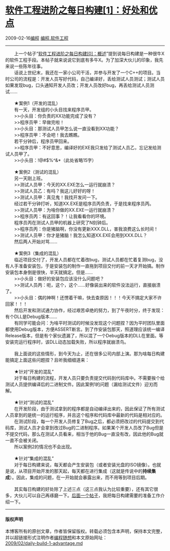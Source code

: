 <!DOCTYPE html>
<html xmlns="http://www.w3.org/1999/xhtml" xml:lang="zh-CN">
<head>
<meta http-equiv="Content-Type" content="text/html; charset=utf-8" />
<meta name="generator" content="Python script by program.think@gmail.com" />
<meta name="provider" content="program-think.blogspot.com" />
<link type="text/css" rel="stylesheet" href="../../css/program-think.css" />
<title>软件工程进阶之每日构建[1]：好处和优点 - 编程随想的博客</title>
</head>
<body>
<div id="main" style="width:100%;">
<h1><a href="../../index.md" title="回到首页">软件工程进阶之每日构建[1]：好处和优点</a></h1>
<div class="post-info"><span class="date-header">2009-02-16</span><a href="../../tags/E7BC96E7A88B.md" class="tag">编程</a> <a href="../../tags/E7BC96E7A88B.E8BDAFE4BBB6E5B7A5E7A88B.md" class="tag">编程.软件工程</a> </div>
<hr>
<div class="post">
　　上一个帖子“<a href="../../2009/02/daily-build-0-overview.md">软件工程进阶之每日构建[0]：概述</a>”提到说每日构建是一种很牛X的软件工程手段。本帖子就来说说它到底有多牛X。为了加深大伙儿的印象，我先来说一些陈年往事。<br />　　话说上世纪末，我还在一家小公司干活，并参与开发了一个C++的项目。当时公司的流程是：开发人员写好代码，自己编译好，丢给测试人员测试；测试人员如果发现bug，口头通知开发人员改；开发人员改好bug，再丢给测试人员测试<!--program-think-->......<br /><br />　　★案例1（开发的混乱）<br />　　有一天，开发组的小头目找来程序员甲。<br />　　>>小头目：你负责的XX功能完成了没有？<br />　　>>程序员甲：早做完啦！<br />　　>>小头目：那测试人员甲怎么说一直没看到XX功能？<br />　　>>程序员甲：不会吧！我去瞧瞧。<br />　　若干分钟后，程序员甲回来。<br />　　>>程序员甲：不好意思，编译好的EXE我只发给了测试人员乙，忘记发给测试人员甲了。<br />　　>>小头目：!@#$%^&amp;*（此处省略15字）<br /><br />　　★案例2（测试的混乱）<br />　　另一天刚上班。<br />　　>>测试人员甲：今天的XX.EXE怎么一运行就崩溃？<br />　　>>测试人员乙：有吗？我这儿好好的呀！<br />　　>>测试人员甲：真见鬼！我找开发问一下。<br />　　经过若干分钟打听，知道XX.EXE是程序员丙负责，于是找来程序员丙。<br />　　>>测试人员甲：为啥你做的XX.EXE一运行就崩溃？<br />　　>>程序员丙：有这回事？！让我看看你的环境。<br />　　程序员丙在测试人员甲的机器上研究了N刻钟后。<br />　　>>程序员丙：你是猪脑啊，你没有更新XXX.DLL，害我浪费这么长时间！<br />　　>>测试人员甲：你才是猪脑！我怎么知道XX.EXE会用到XXX.DLL？<br />　　然后两人开始对骂......<br /><br />　　★案例3（集成的混乱）<br />　　临近项目交付了，开发人员都在忙着改bug，测试人员都在忙着复测bug，没有人手准备安装包，于是安装包的制作一直拖到项目交付的前一天才开始搞。制作安装包本身倒是很快，半天就搞定。但是......<br />　　>>小头目：做好的安装包应该没什么问题吧？<br />　　>>测试人员丙：呃，这个，这个......好像装出来的软件没法运行，直接崩溃了。<br />　　>>小头目：偶的神啊！还愣着干嘛，快去查原因！！！今天不搞定大家不许回家！！！<br />　　然后开发和测试通力协作，经过艰苦卓绝的努力，到了午夜时分，终于发现：有个DLL是Debug版本......<br />　　有同学可能会问：为啥平时测试的时候没发现这个问题捏？因为平时团队里面都使用Debug版本，方便ASSERT断言。到了作安装包那天，照道理应该统一编译Release版本，但是有个家伙遗漏了，所以混了一个Debug版本的DLL在里面。等安装完运行程序时，该DLL动态加载失败，所以程序就崩溃鸟。<br /><br />　　我上面说的这些情形，到今天为止，还在很多公司内部上演。那为啥每日构建能搞定上面这些问题捏？且听我细细道来：<br /><br />　　★针对“开发的混乱”<br />　　对于每日构建的流程，开发人员只要负责提交代码到代码库中。不需要挨个给测试人员提供编译后的二进制文件。因此案例1的问题（漏给测试文件）迎刃而解。<br /><br />　　★针对“测试的混乱”<br />　　在开发阶段，由于测试拿到的程序都是自动编译出来的，因此保证了所有测试人员拿到的是统一的运行程序，并且这个程序和代码库中最新的代码是相对应的。<br />　　在测试阶段，每一个开发人员修复了Bug之后，都必须把改过的代码提交到代码库，测试人员才会拿到改过Bug的二进制程序。如果某个开发人员改了Bug但是不提交代码，那么在测试人员看来，相当于他的Bug一直没有改，因此他的Bug就一直不会被关闭。<br />　　所以案例2的情况也不会出现。<br /><br />　　★针对“集成的混乱”<br />　　对于每日构建来说，每天都会产生安装包（或者安装光盘的ISO镜像）。也就是说，从项目开始开发的那天起，每天都在进行集成（这就是传说中的<b>持续集成</b>）。因此，集成的问题，在一开始就会暴露出来，而不用等到项目后期。<br /><br />　　其实每日构建的好处除了上述三点（这三点我认为比较重要），还有其它很多，大伙儿可以自己再琢磨一下。<a href="../../2009/02/daily-build-2-prepare.md">后面一个帖子</a>，我把每日构建需要的准备工作介绍一下。<div class="blogger-post-footer">
</div>
<hr>
<div class="copyright">
<h4>版权声明</h4>
本博客所有的原创文章，作者皆保留版权。转载必须包含本声明，保持本文完整，并以超链接形式注明作者<a href="mailto:program.think@gmail.com">编程随想</a>和本文原始网址：<br>
<a href="2009/02/daily-build-1-advantage.md">2009/02/daily-build-1-advantage.md</a>
</div>
</div>
</body>
</html>
